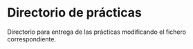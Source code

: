 # Directorio de prácticas

Directorio para entrega de las prácticas modificando el fichero correspondiente.

